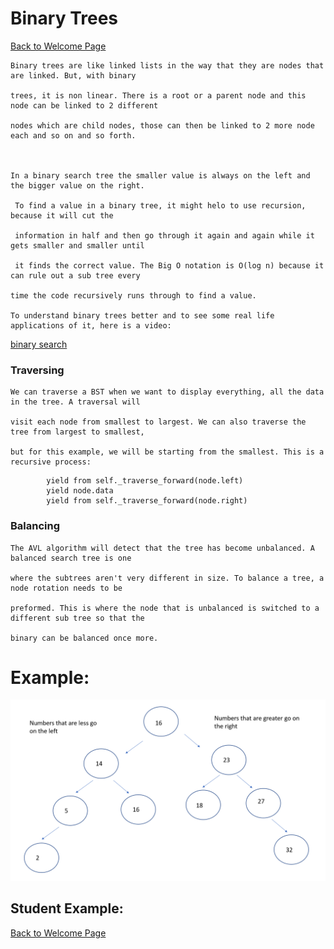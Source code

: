 # Binary Trees 

[Back to Welcome Page](https://github.com/lillyfae/CSE212-FP/blob/main/Welcome%20to%20my%20Project!.md)

    Binary trees are like linked lists in the way that they are nodes that are linked. But, with binary 
    
    trees, it is non linear. There is a root or a parent node and this node can be linked to 2 different
    
    nodes which are child nodes, those can then be linked to 2 more node each and so on and so forth. 

     
    
    In a binary search tree the smaller value is always on the left and the bigger value on the right.

     To find a value in a binary tree, it might helo to use recursion, because it will cut the 
     
     information in half and then go through it again and again while it gets smaller and smaller until 
     
     it finds the correct value. The Big O notation is O(log n) because it can rule out a sub tree every
     
    time the code recursively runs through to find a value.

    To understand binary trees better and to see some real life applications of it, here is a video:

[binary search](https://www.youtube.com/watch?v=6ysjqCUv3K4&ab_channel=CSDojo)


 ### Traversing

    We can traverse a BST when we want to display everything, all the data in the tree. A traversal will
    
    visit each node from smallest to largest. We can also traverse the tree from largest to smallest,
     
    but for this example, we will be starting from the smallest. This is a recursive process:

``` if node is not None:
		yield from self._traverse_forward(node.left)
		yield node.data
		yield from self._traverse_forward(node.right)
```

 ### Balancing 

    The AVL algorithm will detect that the tree has become unbalanced. A balanced search tree is one
    
    where the subtrees aren't very different in size. To balance a tree, a node rotation needs to be
    
    preformed. This is where the node that is unbalanced is switched to a different sub tree so that the 
    
    binary can be balanced once more. 


# Example:

![Binary Tree Diagram](https://github.com/lillyfae/CSE212-FP/blob/main/binary_tree.png)

## Student Example:




[Back to Welcome Page](https://github.com/lillyfae/CSE212-FP/blob/main/Welcome%20to%20my%20Project!.md)